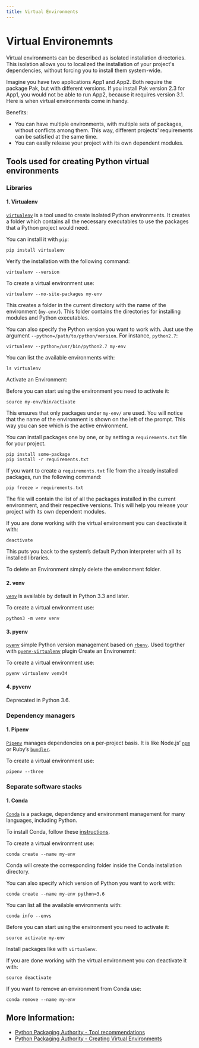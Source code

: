 ```yaml
---
title: Virtual Environments
---
```


# Virtual Environemnts

Virtual environments can be described as isolated installation directories. This isolation allows you to localized the installation of your project's dependencies, without forcing you to install them system-wide.

Imagine you have two applications App1 and App2. Both require the package Pak, but with different versions. If you install Pak version 2.3 for App1, you would not be able to run App2, because it requires version 3.1. Here is when virtual environments come in handy.

Benefits:
* You can have multiple environments, with multiple sets of packages, without conflicts among them. This way, different projects' requirements can be satisfied at the same time.
* You can easily release your project with its own dependent modules.


## Tools used for creating Python virtual environments

### Libraries  
#### 1. Virtualenv

[`virtualenv`](https://virtualenv.pypa.io/en/stable/) is a tool used to create isolated Python environments. It creates a folder which contains all the necessary executables to use the packages that a Python project would need.

You can install it with `pip`:
```
pip install virtualenv
```

Verify the installation with the following command:
```
virtualenv --version
```

To create a virtual environment use:
```
virtualenv --no-site-packages my-env
```
This creates a folder in the current directory with the name of the environment (`my-env/`). This folder contains the directories for installing modules and Python executables.

You can also specify the Python version you want to work with. Just use the argument `--python=/path/to/python/version`. For instance, `python2.7`:
```
virtualenv --python=/usr/bin/python2.7 my-env
```

You can list the available environments with:
```
ls virtualenv
```

Activate an Environment:

Before you can start using the environment you need to activate it:
```
source my-env/bin/activate
```
This ensures that only packages under `my-env/` are used.
You will notice that the name of the environment is shown on the left of the prompt. This way you can see which is the active environment.

You can install packages one by one, or by setting a `requirements.txt` file for your project.
```
pip install some-package
pip install -r requirements.txt
```

If you want to create a `requirements.txt` file from the already installed packages, run the following command:
```
pip freeze > requirements.txt
```
The file will contain the list of all the packages installed in the current environment, and their respective versions. This will help you release your project with its own dependent modules.

If you are done working with the virtual environment you can deactivate it with:
```
deactivate
```
This puts you back to the system’s default Python interpreter with all its installed libraries.

To delete an Environment simply delete the environment folder.


#### 2. venv

[`venv`](https://docs.python.org/3/library/venv.html) is available by default in Python 3.3 and later.

To create a virtual environment use:
```
python3 -m venv venv
```


#### 3. pyenv

[`pyenv`](https://github.com/yyuu/pyenv) simple Python version management based on [`rbenv`](https://github.com/rbenv/rbenv).
Used togrther with [`pyenv-virtualenv`](https://github.com/pyenv/pyenv-virtualenv) plugin
Create an Environemnt:

To create a virtual environment use:
```
pyenv virtualenv venv34
```


#### 4. pyvenv

Deprecated in Python 3.6.


### Dependency managers
#### 1. Pipenv

[`Pipenv`](https://docs.pipenv.org/) manages dependencies on a per-project basis. It is like Node.js’ [`npm`](https://www.npmjs.com/)  or Ruby’s [`bundler`](https://bundler.io/).

To create a virtual environment use:
```
pipenv --three
```


### Separate software stacks
#### 1. Conda

[`Conda`](https://conda.io/docs/index.html) is a package, dependency and environment management for many languages, including Python.

To install Conda, follow these [instructions](https://conda.io/docs/user-guide/install/index.html).

To create a virtual environment use:
```
conda create --name my-env
```
Conda will create the corresponding folder inside the Conda installation directory.

You can also specify which version of Python you want to work with:
```
conda create --name my-env python=3.6
```

You can list all the available environments with:
```
conda info --envs
```

Before you can start using the environment you need to activate it:
```
source activate my-env
```

Install packages like with `virtualenv`.

If you are done working with the virtual environment you can deactivate it with:
```
source deactivate
```

If you want to remove an environment from Conda use:
```
conda remove --name my-env
```


## More Information:

* [Python Packaging Authority - Tool recommendations](https://packaging.python.org/guides/tool-recommendations/)
* [Python Packaging Authority - Creating Virtual Environments](https://packaging.python.org/tutorials/installing-packages/#creating-virtual-environments)
